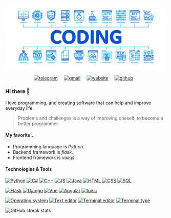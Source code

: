 <!---
https://shields.io/ for badges
https://simpleicons.org/ for badge icon reference
--->

<p align='center'>
<a href='https://www.leandergangso.no'><img src='https://raw.githubusercontent.com/leandergangso/leandergangso/main/icons/banner.png'></a>
</p>

<p align='center'>
<a href='https://web.telegram.org/#/im?p=@LeanderGan'><img src='https://cdn.jsdelivr.net/npm/simple-icons@3.0.1/icons/telegram.svg' alt='telegram' height='40'></a>&nbsp;&nbsp;&nbsp;&nbsp;
<a href='mailto:leander.gangso@gmail.com'><img src='https://cdn.jsdelivr.net/npm/simple-icons@3.0.1/icons/gmail.svg' alt='gmail' height='40'></a>&nbsp;&nbsp;&nbsp;&nbsp;
<a href='https://www.leandergangso.no'><img src='https://cdn.jsdelivr.net/npm/simple-icons@3.0.1/icons/icloud.svg' alt='website' height='40'></a>&nbsp;&nbsp;&nbsp;&nbsp;
<a href='https://github.com/leandergangso'><img src='https://cdn.jsdelivr.net/npm/simple-icons@3.0.1/icons/github.svg' alt='github' height='40'></a>&nbsp;&nbsp;&nbsp;&nbsp;
</p>

### Hi there 👋

I love programming, and creating software that can help and improve everyday life.

> Problems and challenges is a way of improving oneself, to become a better programmer.

#### My favorite...

- Programming language is *Python*.
- Backend framework is *flask*.
- Frontend framework is *vue.js*.

#### Technologies & Tools

[![Python](https://img.shields.io/badge/Code-Python-yellow?logo=name&logoColor=white)](#)
[![C#](https://img.shields.io/badge/Code-C%23-blueviolet?logo=name&logoColor=white)](#)
[![C++](https://img.shields.io/badge/Code-C++-blue?logo=name&logoColor=white)](#)
[![JS](https://img.shields.io/badge/Code-JS-yellow?logo=name&logoColor=white)](#)
[![Java](https://img.shields.io/badge/Code-Java-red?logo=name&logoColor=white)](#)
[![HTML](https://img.shields.io/badge/Code-HTML-orange?logo=name&logoColor=white)](#)
[![CSS](https://img.shields.io/badge/Code-CSS-blue?logo=name&logoColor=white)](#)
[![SQL](https://img.shields.io/badge/Code-SQL-blue?logo=name&logoColor=white)](#)

[![Flask](https://img.shields.io/badge/Tool-Flask-black?logo=flask&logoColor=white)](#)
[![Django](https://img.shields.io/badge/Tool-Django-success?logo=django&logoColor=white)](#)
[![Vue](https://img.shields.io/badge/Tool-Vue-success?logo=vue&logoColor=white)](#)
[![Angular](https://img.shields.io/badge/Tool-Angular-red?logo=angular&logoColor=white)](#)
[![Ionic](https://img.shields.io/badge/Tool-Ionic-blue?logo=ionic&logoColor=white)](#)

[![Operating system](https://img.shields.io/badge/OS-Linux-blue?logo=linux&logoColor=white)](#)
[![Text editor](https://img.shields.io/badge/Editor-VS_Code-blue?logo=visual-studio-code&logoColor=white)](#)
[![Terminal editor](https://img.shields.io/badge/Editor-Vim-success?logo=vim&logoColor=white)](#)
[![Terminal type](https://img.shields.io/badge/Shell-Bash-success?logo=bash&logoColor=white)](#)

![GitHub streak stats](https://github-readme-streak-stats.herokuapp.com/?user=leandergangso)  

